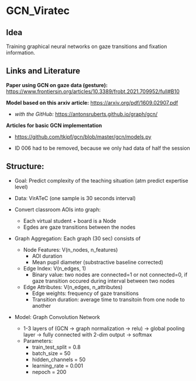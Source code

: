 # GCN_Viratec
## Idea
Training graphical neural networks on gaze transitions and fixation information. 

## Links and Literature

**Paper using GCN on gaze data (gesture):** https://www.frontiersin.org/articles/10.3389/frobt.2021.709952/full#B10

**Model based on this arxiv article:** https://arxiv.org/pdf/1609.02907.pdf

- *with the GitHub:* https://antonsruberts.github.io/graph/gcn/


**Articles for basic GCN implementation**

- https://github.com/tkipf/gcn/blob/master/gcn/models.py


- ID 006 had to be removed, because we only had data of half the session


## Structure:

- Goal: Predict complexity of the teaching situation (atm predict expertise level)

- Data: VirATeC (one sample is 30 seconds interval)

- Convert classroom AOIs into graph:
	- Each virtual student + board is a Node
	- Egdes are gaze transitions between the nodes
	
- Graph Aggregation: Each graph (30 sec) consists of
	- Node Features: V(n_nodes, n_features)
		- AOI duration
		- Mean pupil diameter (substractive baseline corrected)
	- Edge Index: V(n_edges, 1)
		- Binary value: two nodes are connected=1 or not connected=0, if gaze transition occured during interval between two nodes
	- Edge Attributes: V(n_edges, n_attributes)
		- Edge weights: frequency of gaze transitions
		- Transition duration: average time to transitoin from one node to another

- Model: Graph Convolution Network
	- 1-3 layers of (GCN -> graph normalization -> relu) -> global pooling layer -> fully connected with 2-dim output -> softmax
	- Parameters:
		- train_test_split = 0.8
		- batch_size = 50
		- hidden_channels = 50
		- learning_rate = 0.001
		- nepoch = 200
